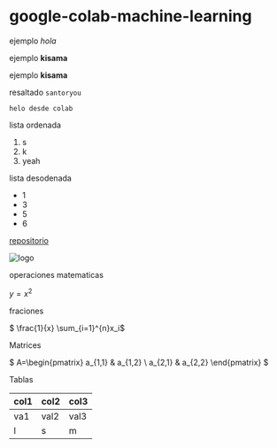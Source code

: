 # google-colab-machine-learning

ejemplo *hola*

ejemplo **kisama**

ejemplo __kisama__

resaltado `santoryou`

``` 
helo desde colab

 ```

 lista ordenada

 1. s
 2. k
 3. yeah

 lista desodenada

 * 1
 * 3
 * 5 
 * 6

 [repositorio](https://github.com/jdvpl/google-colab-machine-learning)

 ![logo](https://upload.wikimedia.org/wikipedia/commons/thumb/0/0a/Python.svg/800px-Python.svg.png) 

 operaciones matematicas

 $y=x^2$

 fraciones

 $ \frac{1}{x} \sum_{i=1}^{n}x_i$ 

Matrices

 $ A=\begin{pmatrix}
 a_{1,1} & a_{1,2} \\
 a_{2,1} & a_{2,2}
 \end{pmatrix}
 $

Tablas

col1 | col2 | col3
--- | --- | ---
va1 | val2 | val3 
l| s| m |

